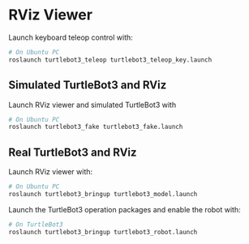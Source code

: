# RViz Viewer 


Launch keyboard teleop control with: 
```bash
# On Ubuntu PC
roslaunch turtlebot3_teleop turtlebot3_teleop_key.launch
```

## Simulated TurtleBot3 and RViz
Launch RViz viewer and simulated TurtleBot3 with
```bash
# On Ubuntu PC
roslaunch turtlebot3_fake turtlebot3_fake.launch
```

## Real TurtleBot3 and RViz

Launch RViz viewer with: 
```bash
# On Ubuntu PC
roslaunch turtlebot3_bringup turtlebot3_model.launch
```

Launch the TurtleBot3 operation packages and enable the robot with:
```bash
# On TurtleBot3
roslaunch turtlebot3_bringup turtlebot3_robot.launch
```

